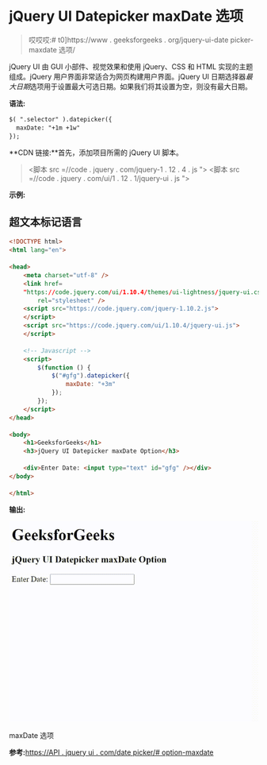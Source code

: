 # jQuery UI Datepicker maxDate 选项

> 哎哎哎:# t0]https://www . geeksforgeeks . org/jquery-ui-date picker-maxdate 选项/

jQuery UI 由 GUI 小部件、视觉效果和使用 jQuery、CSS 和 HTML 实现的主题组成。jQuery 用户界面非常适合为网页构建用户界面。jQuery UI 日期选择器*最大日期*选项用于设置最大可选日期。如果我们将其设置为空，则没有最大日期。

**语法:**

```html
$( ".selector" ).datepicker({
  maxDate: "+1m +1w"
});
```

**CDN 链接:**首先，添加项目所需的 jQuery UI 脚本。

> <link rel="”stylesheet”" href="”//code.jquery.com/ui/1.12.1/themes/smoothness/jquery-ui.css”">
> <脚本 src =//code . jquery . com/jquery-1 . 12 . 4 . js "></脚本>
> <脚本 src =//code . jquery . com/ui/1 . 12 . 1/jquery-ui . js "></脚本>

**示例:**

## 超文本标记语言

```html
<!DOCTYPE html>
<html lang="en">

<head>
    <meta charset="utf-8" />
    <link href=
    "https://code.jquery.com/ui/1.10.4/themes/ui-lightness/jquery-ui.css"
        rel="stylesheet" />
    <script src="https://code.jquery.com/jquery-1.10.2.js">
    </script>
    <script src="https://code.jquery.com/ui/1.10.4/jquery-ui.js">
    </script>

    <!-- Javascript -->
    <script>
        $(function () {
            $("#gfg").datepicker({
                maxDate: "+3m"
            });
        });
    </script>
</head>

<body>
    <h1>GeeksforGeeks</h1>
    <h3>jQuery UI Datepicker maxDate Option</h3>

    <div>Enter Date: <input type="text" id="gfg" /></div>
</body>

</html>
```

**输出:**

![](img/ffb42ad378a8ee7cd84e789f2551baf7.png)

maxDate 选项

**参考:**[https://API . jquery ui . com/date picker/# option-maxdate](https://api.jqueryui.com/datepicker/#option-maxDate)